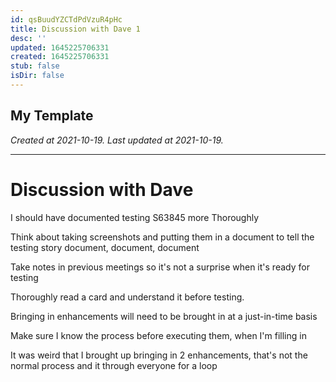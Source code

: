 ```yaml
---
id: qsBuudYZCTdPdVzuR4pHc
title: Discussion with Dave 1
desc: ''
updated: 1645225706331
created: 1645225706331
stub: false
isDir: false
---
```

My Template
---

_Created at 2021-10-19._
_Last updated at 2021-10-19._




---

# Discussion with Dave


I should have documented testing S63845 more Thoroughly

Think about taking screenshots and putting them in a document to tell the testing story
document, document, document

Take notes in previous meetings so it's not a surprise when it's ready for testing

Thoroughly read a card and understand it before testing.

Bringing in enhancements will need to be brought in at a just-in-time basis

Make sure I know the process before executing them, when I'm filling in

It was weird that I brought up bringing in 2 enhancements, that's not the normal process and it through everyone for a loop

